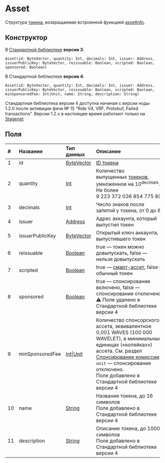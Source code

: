 # Asset

Структура [токена](/ru/blockchain/token), возвращаемая встроенной функцией [assetInfo](/ru/ride/functions/built-in-functions/blockchain-functions#assetinfo).

## Конструктор

В [Стандартной библиотеке](/ru/ride/script/standard-library) **версии 3**:

``` ride
Asset(id: ByteVector, quantity: Int, decimals: Int, issuer: Address, issuerPublicKey: ByteVector, reissuable: Boolean, scripted: Boolean, sponsored: Boolean)
```

В Стандартной библиотеке **версии 4**:

``` ride
Asset(id: ByteVector, quantity: Int, decimals: Int, issuer: Address, issuerPublicKey: ByteVector, reissuable: Boolean, scripted: Boolean, minSponsoredFee: Int|Unit, name: String, description: String)
```

Стандартная библиотека версии 4 доступна начиная с версии ноды 1.2.0 после активации фичи №&nbsp;15 “Ride V4, VRF, Protobuf, Failed transactions”. Версии 1.2.x в настоящее время работают только на [Stagenet](/ru/blockchain/blockchain-network/stage-network).

## Поля

|   #   | Название | Тип данных | Описание |
| :--- | :--- | :--- | :--- |
| 1 | id | [ByteVector](/ru/ride/data-types/byte-vector) | [ID токена](/ru/blockchain/token/token-id)
| 2 | quantity | [Int](/ru/ride/data-types/int) | Количество выпущенных [токенов](/ru/blockchain/token), умноженное на 10<sup>decimals</sup>. Не более 9&nbsp;223&nbsp;372&nbsp;036&nbsp;854&nbsp;775&nbsp;806 |
| 3 | decimals | [Int](/ru/ride/data-types/int) | Число знаков после запятой у токена, от 0 до 8 |
| 4 | issuer | [Address](/ru/ride/structures/common-structures/address) | Адрес аккаунта, который выпустил токен |
| 5 | issuerPublicKey | [ByteVector](/ru/ride/data-types/byte-vector) | Открытый ключ аккаунта, выпустившего токен |
| 6 | reissuable | [Boolean](/ru/ride/data-types/boolean) | true — токен можно довыпускать, false — нельзя довыпускать |
| 7 | scripted | [Boolean](/ru/ride/data-types/boolean) | true — [смарт-ассет](/ru/blockchain/token/smart-asset), false — обычный токен |
| 8 | sponsored | [Boolean](/ru/ride/data-types/boolean) | true — спонсирование включено, false — спонсирование отключено.<br>:warning: Поле удалено в Стандартной библиотеке версии 4 |
| 9 | minSponsoredFee | [Int](/ru/ride/data-types/int)&#124;[Unit](/ru/ride/data-types/unit) | Количество спонсорского ассета, эквивалентное 0,001 WAVES (100&nbsp;000 WAVELET), в минимальных единицах («копейках») ассета. См. раздел [Спонсирование комиссии](/ru/blockchain/waves-protocol/sponsored-fee).<br>`unit` — спонсирование отключено.<br>Поле добавлено в Стандартной библиотеке версии 4 |
| 10 | name | [String](/ru/ride/data-types/string) | Название токена, до 16 символов<br>Поле добавлено в Стандартной библиотеке версии 4 |
| 11 | description | [String](/ru/ride/data-types/string) | Описание токена, до 1000 символов<br>Поле добавлено в Стандартной библиотеке версии 4 |

